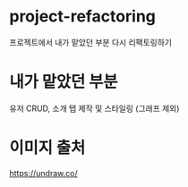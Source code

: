 # project-refactoring
프로젝트에서 내가 맡았던 부분 다시 리팩토링하기

# 내가 맡았던 부분

유저 CRUD,
소개 탭 제작 및 스타일링 (그래프 제외)

# 이미지 출처
https://undraw.co/
